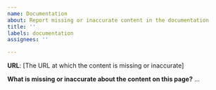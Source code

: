 ```yaml
---
name: Documentation
about: Report missing or inaccurate content in the documentation
title: ''
labels: documentation
assignees: ''

---
```


**URL**: [The URL at which the content is missing or inaccurate]

**What is missing or inaccurate about the content on this page?**
...
